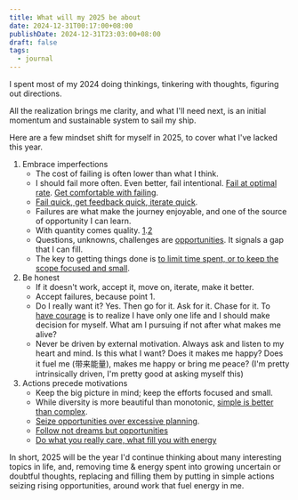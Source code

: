 ```yaml
---
title: What will my 2025 be about
date: 2024-12-31T00:17:00+08:00
publishDate: 2024-12-31T23:03:00+08:00
draft: false
tags:
  - journal
---
```



I spent most of my 2024 doing thinkings, tinkering with thoughts, figuring out directions.

All the realization brings me clarity, and what I'll need next, is an initial momentum and sustainable system to sail my ship.

Here are a few mindset shift for myself in 2025, to cover what I've lacked this year.

1. Embrace imperfections
	- The cost of failing is often lower than what I think.
	- I should fail more often. Even better, fail intentional.  [Fail at optimal rate](https://www.askell.blog/the-optimal-rate-of-failure/). [Get comfortable with failing](https://www.linkedin.com/posts/chloe-shih_lessonslearned-lifelessons-personalgrowth-activity-7269474225579532288-nniw/).
	- [Fail quick, get feedback quick, iterate quick](https://x.com/dontbesilent12/status/1857825315202187648/?s=12&rw_tt_thread=True).
	- Failures are what make the journey enjoyable, and one of the source of opportunity I can learn.
	- With quantity comes quality. [1](https://www.linkedin.com/posts/chloe-shih_lessonslearned-lifelessons-personalgrowth-activity-7269474225579532288-nniw/).[2](https://x.com/randfish/status/1376614750109450245?t=FGJk8kCt9pMIZTE3Skvhkw)
	- Questions, unknowns, challenges are [opportunities](https://zhuolisam.github.io/blog/shape-of-unknowns/). It signals a gap that I can fill.
	- The key to getting things done is [to limit time spent, or to keep the scope focused and small](https://zhuolisam.github.io/blog/a-new-perspective-on-productivity/).
1. Be honest
	- If it doesn't work, accept it, move on, iterate, make it better.
	- Accept failures, because point 1. 
	- Do I really want it? Yes. Then go for it. Ask for it. Chase for it. To [have courage](https://www.instagram.com/reel/C4IUK2dPFyJ/) is to realize I have only one life and I should make decision for myself. What am I pursuing if not after what makes me alive?
	- Never be driven by external motivation. Always ask and listen to my heart and mind. Is this what I want? Does it makes me happy? Does it fuel me (带来能量), makes me happy or bring me peace? (I'm pretty intrinsically driven, I'm pretty good at asking myself this)
2. Actions precede motivations
	- Keep the big picture in mind; keep the efforts focused and small.
	- While diversity is more beautiful than monotonic, [simple is better than complex](https://peps.python.org/pep-0020/).
	- [Seize opportunities over excessive planning](https://pmarchive.com/guide_to_career_planning_part2.html).
	- [Follow not dreams but opportunities](https://www.youtube.com/watch?v=W3I3kAg2J7w)
	- [Do what you really care, what fill you with energy](https://www.youtube.com/watch?v=Elsh6-tcYRA)

In short, 2025 will be the year I'd continue thinking about many interesting topics in life, and, removing time & energy spent into growing uncertain or doubtful thoughts, replacing and filling them by putting in simple actions seizing rising opportunities, around work that fuel energy in me.
